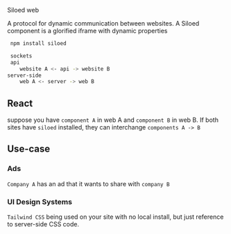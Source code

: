 Siloed web

A protocol for dynamic communication between websites. A Siloed component is a glorified iframe with dynamic properties

```bash
 npm install siloed 

 sockets 
 api 
	website A <- api -> website B
server-side 
	web A <- server -> web B
```

## React

suppose you have `component A` in web A and `component B` in web B. 
If both sites have `siloed` installed, they can interchange `components A -> B` 

## Use-case

### Ads
`Company A` has an ad that it wants to share with `company B`

### UI Design Systems
`Tailwind CSS` being used on your site with no local install, but just reference to server-side CSS code.

